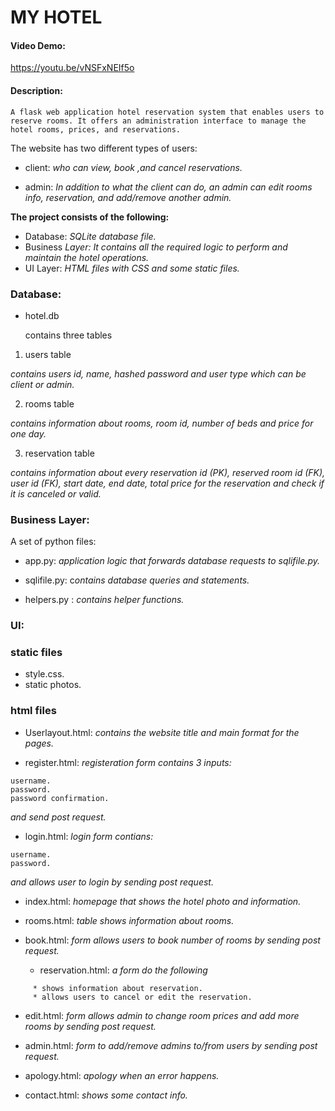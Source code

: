 # MY HOTEL
#### Video Demo:  
https://youtu.be/vNSFxNEIf5o
#### Description:

 ```
A flask web application hotel reservation system that enables users to reserve rooms. It offers an administration interface to manage the hotel rooms, prices, and reservations.

```

The website has two different types of users:

  - client: *who can view, book ,and cancel reservations.*

  - admin: *In addition to what the client can do, an admin can edit rooms info, reservation, and add/remove another admin.*


**The project consists of the following:**

* Database: *SQLite database file.*
* Business *Layer: It contains all the required logic to perform and maintain the hotel operations.*
* UI Layer: *HTML files with CSS and some static files.*

### **Database:**

* hotel.db

  contains three tables

1. users table

*contains users id, name, hashed password and user type which can be client or admin.*

2. rooms table

*contains information about rooms, room id, number of beds and price for one day.*

3. reservation table

*contains information about every reservation id (PK), reserved room id (FK), user id (FK), start date, end date, total price for the reservation and check if it is canceled or valid.*

### **Business Layer:**

A set of python files:

* app.py: *application logic that forwards database requests to sqlifile.py.*

* sqlifile.py: c*ontains database queries and statements.*

* helpers.py : *contains helper functions.*

### **UI:**

### **static files**

  - style.css.
  - static photos.

### **html files**

  * Userlayout.html: *contains the website title and main format for the pages.*

  * register.html: *registeration form contains 3 inputs:*
```
username.
password.
password confirmation.
```
*and send post request.*

  * login.html: *login form contians:*
```
username.
password.
```
*and allows user to login by sending post request.*

  * index.html: *homepage that shows the hotel photo and information.*

* rooms.html: *table shows information about rooms.*

* book.html: *form allows users to book number of rooms by sending post request.*

  * reservation.html: *a form do the following*
```
     * shows information about reservation.
     * allows users to cancel or edit the reservation.
```

  * edit.html: *form allows admin to change room prices and add more rooms by sending post request.*

  * admin.html: *form to add/remove admins to/from users by sending post request.*

   * apology.html: *apology when an error happens.*

   * contact.html: *shows some contact info.*
